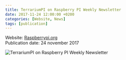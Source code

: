 ```yaml
---
title: TerrariumPI on Raspberry PI Weekly Newsletter
date: 2017-11-24 12:00:00 +0200
categories: [Website, News]
tags: [publication]
---
```

Website: [Raspberrypi.org](https://www.raspberrypi.org/weekly/hackspace/)\
Publication date: 24 november 2017

![TerrariumPI on Raspberry PI Weekly Newsletter](/assets/img/publications/Publication_Raspberry_PI_Weekly-Issue_231-24-11-2017.webp)
